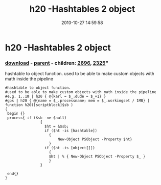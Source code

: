 ﻿---
pid:            2324
parent:         2323
children:       2696,2325
poster:         karl prosser
title:          h20 -Hashtables 2 object
date:           2010-10-27 14:59:58
format:         posh
---

# h20 -Hashtables 2 object

### [download](2324.ps1) - [parent](2323.md) - children: [2696](2696.md), [2325](2325.md)"

hashtable to object function.
used to be able to make custom objects with math inside the pipeline 

```posh
#hashtable to object function.
#used to be able to make custom objects with math inside the pipeline 
#e.g. 1..10 | h20 { @{karl = $_;dude = $_+1} }
#gps | h20 { @{name = $_.processname; mem = $_.workingset / 1MB} }
function h20([scriptblock]$sb )
{
 begin {}
 process{ if ($sb -ne $null)
                {
                  $ht = &$sb;
                  if ($ht -is [hashtable])
                    {
                        New-Object PSObject -Property $ht}
                    }
                  if ($ht -is [object[]])
                    {
                    $ht | % { New-Object PSObject -Property $_ }
                    }  
                }
            
 end{}
}
```
